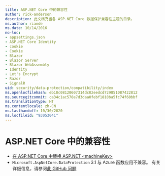 ```yaml
---
title: ASP.NET Core 中的兼容性
author: rick-anderson
description: 此文档充当各 ASP.NET Core 数据保护兼容性主题的目录。
ms.author: riande
ms.date: 10/14/2016
no-loc:
- appsettings.json
- ASP.NET Core Identity
- cookie
- Cookie
- Blazor
- Blazor Server
- Blazor WebAssembly
- Identity
- Let's Encrypt
- Razor
- SignalR
uid: security/data-protection/compatibility/index
ms.openlocfilehash: eb18c08120607314dc02eedcd729851087422812
ms.sourcegitcommit: ca34c1ac578e7d3daa0febf1810ba5fc74f60bbf
ms.translationtype: HT
ms.contentlocale: zh-CN
ms.lasthandoff: 10/30/2020
ms.locfileid: "93053041"
---
```

# <a name="compatibility-in-aspnet-core"></a>ASP.NET Core 中的兼容性

* [在 ASP.NET Core 中替换 ASP.NET \<machineKey>](xref:security/data-protection/compatibility/replacing-machinekey)
* `Microsoft.AspNetCore.DataProtection` 3.1 与 Azure 函数应用不兼容。 有关详细信息，请参阅[此 GitHub 问题](https://github.com/Azure/azure-functions-host/issues/5447)
